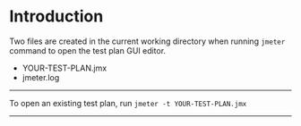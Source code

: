 # Introduction

Two files are created in the current working directory when running `jmeter` command to open the test plan GUI editor.

* YOUR-TEST-PLAN.jmx
* jmeter.log

---

To open an existing test plan, run `jmeter -t YOUR-TEST-PLAN.jmx`

---

